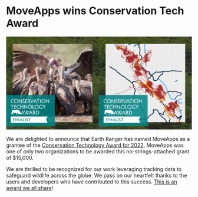 # MoveApps wins Conservation Tech Award

![logo](constech_image.png)

We are delighted to announce that Earth Ranger has named MoveApps as a grantee of the [Conservation Technology Award for 2022](https://www.ab.mpg.de/506555/moveapps-wins-2022-conservation-tech-award). MoveApps was one of only two organizations to be awarded this no-strings-attached grant of $15,000.

We are thrilled to be recognized for our work leveraging tracking data to safeguard wildlife across the globe. We pass on our heartfelt thanks to the users and developers who have contributed to this success. [This is an award we all share](https://docs.moveapps.org/#/reachout)!